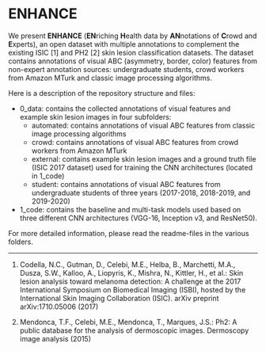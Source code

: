# ENHANCE

We present **ENHANCE** (**EN**riching **H**ealth data by **AN**notations of **C**rowd and **E**xperts), an open dataset with multiple annotations to complement the existing ISIC [1] and PH2 [2] skin lesion classification datasets. The dataset contains annotations of visual ABC (asymmetry, border, color) features from non-expert annotation sources: undergraduate students, crowd workers from Amazon MTurk and classic image processing algorithms.

Here is a description of the repository structure and files:
- 0_data: contains the collected annotations of visual features and example skin lesion images in four subfolders:
  - automated: contains annotations of visual ABC features from classic image processing algorithms
  - crowd: contains annotations of visual ABC features from crowd workers from Amazon MTurk
  - external: contains example skin lesion images and a ground truth file (ISIC 2017 dataset) used for training the CNN architectures (located in 1_code)  
  - student: contains annotations of visual ABC features from undergraduate students of three years (2017-2018, 2018-2019, and 2019-2020)
- 1_code: contains the baseline and multi-task models used based on three different CNN architectures (VGG-16, Inception v3, and ResNet50).

For more detailed information, please read the readme-files in the various folders.

---
1. Codella, N.C., Gutman, D., Celebi, M.E., Helba, B., Marchetti, M.A., Dusza, S.W., Kalloo, A., Liopyris, K., Mishra, N., Kittler, H., et al.: Skin lesion analysis toward melanoma detection: A challenge at the 2017 International Symposium on Biomedical Imaging (ISBI), hosted by the International Skin Imaging Collaboration (ISIC). arXiv preprint arXiv:1710.05006 (2017)

2. Mendonca, T.F., Celebi, M.E., Mendonca, T., Marques, J.S.: Ph2: A public database for the analysis of dermoscopic images. Dermoscopy image analysis (2015)

